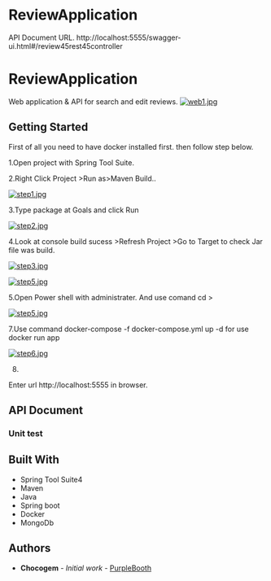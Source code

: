 # ReviewApplication

API Document URL. http://localhost:5555/swagger-ui.html#/review45rest45controller

# ReviewApplication

Web application & API for search and edit reviews.
[![web1.jpg](https://i.postimg.cc/Wz3hR05s/web1.jpg)](https://postimg.cc/njyHB98W)


## Getting Started
First of all you need to have docker installed first.
then follow step below.

1.Open project with Spring Tool Suite.

2.Right Click Project >Run as>Maven Build..

[![step1.jpg](https://i.postimg.cc/gjQcfQwK/step1.jpg)](https://postimg.cc/bS0jn69G)

3.Type package at Goals and click Run

[![step2.jpg](https://i.postimg.cc/4NcXY87r/step2.jpg)](https://postimg.cc/F7hMqVxZ)

4.Look at console build sucess >Refresh Project >Go to Target to check Jar file was build.

[![step3.jpg](https://i.postimg.cc/Zq5Rv8hp/step3.jpg)](https://postimg.cc/fV1Z60yR)

[![step5.jpg](https://i.postimg.cc/zf2fCyJM/step5.jpg)](https://postimg.cc/CZDYYLnH)

5.Open Power shell with administrater.
And use comand cd <your project path> >

[![step5.jpg](https://i.postimg.cc/zf2fCyJM/step5.jpg)](https://postimg.cc/CZDYYLnH)

7.Use command docker-compose -f docker-compose.yml up -d
for use docker run app

[![step6.jpg](https://i.postimg.cc/4NRxQkgJ/step6.jpg)](https://postimg.cc/ThQxTs1S)

8.

Enter url  http://localhost:5555 in browser.



## API Document


### Unit test



## Built With

* Spring Tool Suite4
* Maven
* Java
* Spring boot
* Docker
* MongoDb

## Authors

* **Chocogem** - *Initial work* - [PurpleBooth](https://github.com/PurpleBooth)

